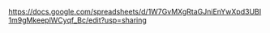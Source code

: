 https://docs.google.com/spreadsheets/d/1W7GvMXgRtaGJniEnYwXpd3UBI1m9gMkeeplWCyqf_Bc/edit?usp=sharing
